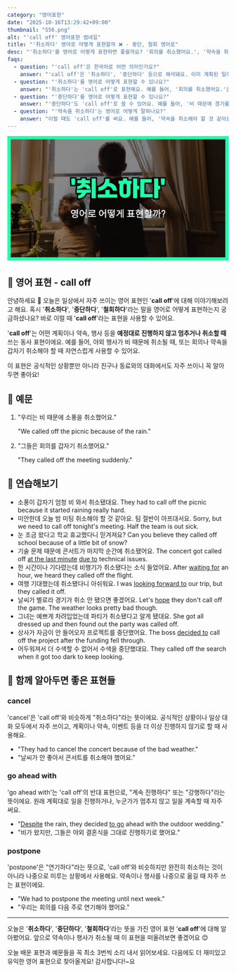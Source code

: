 ```yaml
---
category: "영어표현"
date: "2025-10-16T13:29:42+09:00"
thumbnail: "556.png"
alt: "'call off' 영어표현 썸네일"
title: "'취소하다' 영어로 어떻게 표현할까 ❌ - 중단, 철회 영어로"
desc: "'취소하다'를 영어로 어떻게 표현하면 좋을까요? '회의를 취소했어요.', '약속을 취소해야 할 것 같아요.' 등을 영어로 표현하는 법을 배워봅시다. 다양한 예문을 통해서 연습하고 본인의 표현으로 만들어 보세요."
faqs: 
  - question: "'call off'은 한국어로 어떤 의미인가요?"
    answer: "'call off'은 '취소하다', '중단하다' 등으로 해석돼요. 이미 계획된 일이나 약속을 더 이상 진행하지 않기로 할 때 쓰는 표현이에요."
  - question: "'취소하다'를 영어로 어떻게 표현할 수 있나요?"
    answer: "'취소하다'는 'call off'로 표현해요. 예를 들어, '회의를 취소했어요.'는 'We called off the meeting.'이라고 해요."
  - question: "'중단하다'를 영어로 어떻게 표현할 수 있나요?"
    answer: "'중단하다'도 'call off'로 쓸 수 있어요. 예를 들어, '비 때문에 경기를 중단했어요.'는 'They called off the game because of the rain.'이라고 말해요."
  - question: "'약속을 취소하다'는 영어로 어떻게 말하나요?"
    answer: "이럴 때도 'call off'를 써요. 예를 들어, '약속을 취소해야 할 것 같아요.'는 'I think I have to call off our appointment.'라고 해요."
---
```


!['call off' 영어표현](./556.png)

## 🌟 영어 표현 - call off

안녕하세요 👋 오늘은 일상에서 자주 쓰이는 영어 표현인 '**call off**'에 대해 이야기해보려고 해요. 혹시 '**취소하다**', '**중단하다**', '**철회하다**'라는 말을 영어로 어떻게 표현하는지 궁금하셨나요? 바로 이럴 때 '**call off**'라는 표현을 사용할 수 있어요.

'**call off**'는 어떤 계획이나 약속, 행사 등을 **예정대로 진행하지 않고 멈추거나 취소할 때** 쓰는 동사 표현이에요. 예를 들어, 야외 행사가 비 때문에 취소될 때, 또는 회의나 약속을 갑자기 취소해야 할 때 자연스럽게 사용할 수 있어요.

이 표현은 공식적인 상황뿐만 아니라 친구나 동료와의 대화에서도 자주 쓰이니 꼭 알아두면 좋아요!

## 📖 예문

1. "우리는 비 때문에 소풍을 취소했어요."

   "We called off the picnic because of the rain."

2. "그들은 회의를 갑자기 취소했어요."

   "They called off the meeting suddenly."



## 💬 연습해보기

<ul data-interactive-list>

  <li data-interactive-item>
    <span data-toggler>소풍이 갑자기 엄청 비 와서 취소됐대요.</span>
    <span data-answer>They had to call off the picnic because it started raining really hard.</span>
  </li>

  <li data-interactive-item>
    <span data-toggler>미안한데 오늘 밤 미팅 취소해야 할 것 같아요. 팀 절반이 아프대서요.</span>
    <span data-answer>Sorry, but we need to call off tonight's meeting. Half the team is out sick.</span>
  </li>

  <li data-interactive-item>
    <span data-toggler>눈 조금 왔다고 학교 휴교했다니 믿겨져요?</span>
    <span data-answer>Can you believe they called off school because of a little bit of snow?</span>
  </li>

  <li data-interactive-item>
    <span data-toggler>기술 문제 때문에 콘서트가 마지막 순간에 취소됐어요.</span>
    <span data-answer>The concert got called off <a href="/blog/in-english/221.at-the-last-minute/">at the last minute</a> <a href="/blog/in-english/335.due-to/">due to</a> technical issues.</span>
  </li>

  <li data-interactive-item>
    <span data-toggler>한 시간이나 기다렸는데 비행기가 취소됐다는 소식 들었어요.</span>
    <span data-answer>After <a href="/blog/in-english/377.wait-for/">waiting for</a> an hour, we heard they called off the flight.</span>
  </li>

  <li data-interactive-item>
    <span data-toggler>여행 기대했는데 취소됐다니 아쉬워요.</span>
    <span data-answer>I was <a href="/blog/in-english/224.look-forward-to/">looking forward to</a> our trip, but they called it off.</span>
  </li>

  <li data-interactive-item>
    <span data-toggler>날씨가 별로라 경기가 취소 안 됐으면 좋겠어요.</span>
    <span data-answer>Let's <a href="/blog/성공하면-좋겠어-영어표현/">hope</a> they don't call off the game. The weather looks pretty bad though.</span>
  </li>

  <li data-interactive-item>
    <span data-toggler>그녀는 예쁘게 차려입었는데 파티가 취소됐다고 알게 됐대요.</span>
    <span data-answer>She got all dressed up and then found out the party was called off.</span>
  </li>

  <li data-interactive-item>
    <span data-toggler>상사가 자금이 안 들어오자 프로젝트를 중단했어요.</span>
    <span data-answer>The boss <a href="/blog/in-english/062.decide-to/">decided to</a> call off the project after the funding fell through.</span>
  </li>

  <li data-interactive-item>
    <span data-toggler>어두워져서 더 수색할 수 없어서 수색을 중단했대요.</span>
    <span data-answer>They called off the search when it got too dark to keep looking.</span>
  </li>

</ul>

## 🤝 함께 알아두면 좋은 표현들

### cancel

'cancel'은 'call off'와 비슷하게 "취소하다"라는 뜻이에요. 공식적인 상황이나 일상 대화 모두에서 자주 쓰이고, 계획이나 약속, 이벤트 등을 더 이상 진행하지 않기로 할 때 사용해요.

- "They had to cancel the concert because of the bad weather."
- "날씨가 안 좋아서 콘서트를 취소해야 했어요."

### go ahead with

'go ahead with'는 'call off'의 반대 표현으로, "계속 진행하다" 또는 "강행하다"라는 뜻이에요. 원래 계획대로 일을 진행하거나, 누군가가 멈추지 않고 일을 계속할 때 자주 써요.

- "[Despite](/blog/in-english/341.despite/) the rain, they decided [to go](/blog/in-english/450.to-go/) ahead with the outdoor wedding."
- "비가 왔지만, 그들은 야외 결혼식을 그대로 진행하기로 했어요."

### postpone

'postpone'은 "연기하다"라는 뜻으로, 'call off'와 비슷하지만 완전히 취소하는 것이 아니라 나중으로 미루는 상황에서 사용해요. 약속이나 행사를 나중으로 옮길 때 자주 쓰는 표현이에요.

- "We had to postpone the meeting until next week."
- "우리는 회의를 다음 주로 연기해야 했어요."

---

오늘은 '**취소하다**', '**중단하다**', '**철회하다**'라는 뜻을 가진 영어 표현 '**call off**'에 대해 알아봤어요. 앞으로 약속이나 행사가 취소될 때 이 표현을 떠올려보면 좋겠어요 😊

오늘 배운 표현과 예문들을 꼭 최소 3번씩 소리 내서 읽어보세요. 다음에도 더 재미있고 유익한 영어 표현으로 찾아올게요! 감사합니다!~요

